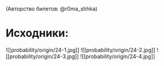 (Авторство билетов: @r0ma_shhka)

# Исходники:
![[probability/origin/24-1.jpg]]
![[probability/origin/24-2.jpg]]
![[probability/origin/24-3.jpg]]
![[probability/origin/24-4.jpg]]